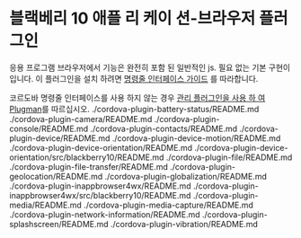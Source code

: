 <!---
 license: Licensed to the Apache Software Foundation (ASF) under one
         or more contributor license agreements.  See the NOTICE file
         distributed with this work for additional information
         regarding copyright ownership.  The ASF licenses this file
         to you under the Apache License, Version 2.0 (the
         "License"); you may not use this file except in compliance
         with the License.  You may obtain a copy of the License at

           http://www.apache.org/licenses/LICENSE-2.0

         Unless required by applicable law or agreed to in writing,
         software distributed under the License is distributed on an
         "AS IS" BASIS, WITHOUT WARRANTIES OR CONDITIONS OF ANY
         KIND, either express or implied.  See the License for the
         specific language governing permissions and limitations
         under the License.
-->

# 블랙베리 10 애플 리 케이 션-브라우저 플러그인

응용 프로그램 브라우저에서 기능은 완전히 포함 된 일반적인 js. 필요 없는 기본 구현이입니다. 이 플러그인을 설치 하려면 [명령줄 인터페이스 가이드](http://cordova.apache.org/docs/en/edge/guide_cli_index.md.html#The%20Command-line%20Interface) 를 따라합니다.

코르도바 명령줄 인터페이스를 사용 하지 않는 경우 [관리 플러그인을 사용 하 여 Plugman](http://cordova.apache.org/docs/en/edge/guide_plugin_ref_plugman.md.html)를 따르십시오. ./cordova-plugin-battery-status/README.md ./cordova-plugin-camera/README.md ./cordova-plugin-console/README.md ./cordova-plugin-contacts/README.md ./cordova-plugin-device/README.md ./cordova-plugin-device-motion/README.md ./cordova-plugin-device-orientation/README.md ./cordova-plugin-device-orientation/src/blackberry10/README.md ./cordova-plugin-file/README.md ./cordova-plugin-file-transfer/README.md ./cordova-plugin-geolocation/README.md ./cordova-plugin-globalization/README.md ./cordova-plugin-inappbrowser4wx/README.md ./cordova-plugin-inappbrowser4wx/src/blackberry10/README.md ./cordova-plugin-media/README.md ./cordova-plugin-media-capture/README.md ./cordova-plugin-network-information/README.md ./cordova-plugin-splashscreen/README.md ./cordova-plugin-vibration/README.md